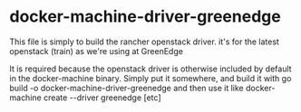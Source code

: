 # docker-machine-driver-greenedge

This file is simply to build the rancher openstack driver.
it's for the latest openstack (train) as we're using at GreenEdge

It is required because the openstack driver is otherwise included
by default in the docker-machine binary.
Simply put it somewhere, and build it with
go build -o docker-machine-driver-greenedge and then use it like
docker-machine create --driver greenedge [etc]
